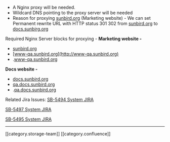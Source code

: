 
* A Nginx proxy will be needed.
* Wildcard DNS pointing to the proxy server will be needed
* Reason for proxying [sunbird.org](http://sunbird.org) (Marketing website) - We can set Permanent rewrite URL with HTTP status 301 302 from [sunbird.org](http://sunbird.org) to [docs.sunbirg.org](http://docs.sunbirg.org)

Required Nginx Server blocks for proxying - **Marketing website -** 


* [sunbird.org](http://sunbird.org)
* [www-qa.sunbird.org](http://www-qa.sunbird.org)
* <pr-id>.www-qa.sunbird.org

 **Docs website -** 


* [docs.sunbird.org](http://docs.sunbird.org)
* [qa.docs.sunbird.org](http://qa.docs.sunbird.org)
* <pr-id>.[qa.docs.sunbird.org](http://qa.docs.sunbird.org)

Related Jira Issues: [SB-5494 System JIRA](https:///browse/SB-5494)

[SB-5497 System JIRA](https:///browse/SB-5497)

[SB-5495 System JIRA](https:///browse/SB-5495)



*****

[[category.storage-team]] 
[[category.confluence]] 
